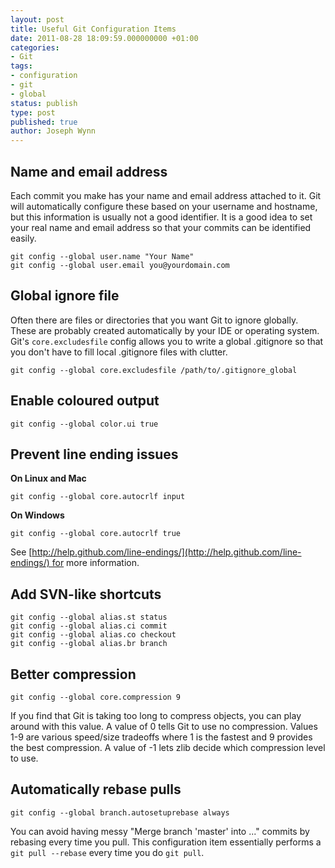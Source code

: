 ```yaml
---
layout: post
title: Useful Git Configuration Items
date: 2011-08-28 18:09:59.000000000 +01:00
categories:
- Git
tags:
- configuration
- git
- global
status: publish
type: post
published: true
author: Joseph Wynn
---
```


## Name and email address

Each commit you make has your name and email address attached to it. Git will automatically configure these based on your username and hostname, but this information is usually not a good identifier. It is a good idea to set your real name and email address so that your commits can be identified easily.

```
git config --global user.name "Your Name"
git config --global user.email you@yourdomain.com
```

## Global ignore file

Often there are files or directories that you want Git to ignore globally. These are probably created automatically by your IDE or operating system. Git's `core.excludesfile` config allows you to write a global .gitignore so that you don't have to fill local .gitignore files with clutter.

```
git config --global core.excludesfile /path/to/.gitignore_global
```

<!--more-->

## Enable coloured output

```
git config --global color.ui true
```

## Prevent line ending issues

**On Linux and Mac**

```
git config --global core.autocrlf input
```

**On Windows**

```
git config --global core.autocrlf true
```

See [http://help.github.com/line-endings/](http://help.github.com/line-endings/) for more information.

## Add SVN-like shortcuts

```
git config --global alias.st status
git config --global alias.ci commit
git config --global alias.co checkout
git config --global alias.br branch
```

## Better compression

```
git config --global core.compression 9
```

If you find that Git is taking too long to compress objects, you can play around with this value. A value of 0 tells Git to use no compression. Values 1-9 are various speed/size tradeoffs where 1 is the fastest and 9 provides the best compression. A value of -1 lets zlib decide which compression level to use.

## Automatically rebase pulls

```
git config --global branch.autosetuprebase always
```

You can avoid having messy "Merge branch 'master' into ..." commits by rebasing every time you pull. This configuration item essentially performs a `git pull --rebase` every time you do `git pull`.
